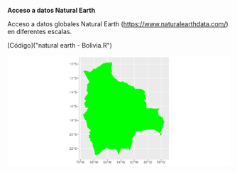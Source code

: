 **Acceso a datos Natural Earth** 

Acceso a datos globales Natural Earth (https://www.naturalearthdata.com/) en diferentes escalas.

[Código]("natural earth - Bolivia.R")

![](salida/bol_ne_10m.png)

